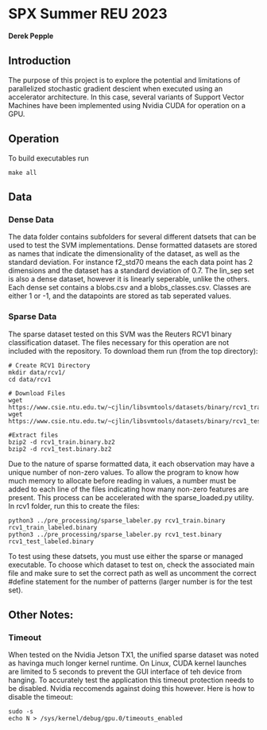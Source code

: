 # SPX Summer REU 2023
**Derek Pepple**

## Introduction
The purpose of this project is to explore the potential and limitations of parallelized stochastic gradient descient when executed using an accelerator architecture. In this case, several variants of Support Vector Machines have been implemented using Nvidia CUDA for operation on a GPU. 

## Operation
To build executables run 
```
make all
```

## Data
### Dense Data
The data folder contains subfolders for several different datsets that can be used to test the SVM implementations. Dense formatted datasets are stored as names that indicate the dimensionality of the dataset, as well as the standard deviation. For instance f2_std70 means the each data point has 2 dimensions and the dataset has a standard deviation of 0.7. The lin_sep set is also a dense dataset, however it is linearly seperable, unlike the others. Each dense set contains a blobs.csv and a blobs_classes.csv. Classes are either 1 or -1, and the datapoints are stored as tab seperated values.

### Sparse Data
The sparse dataset tested on this SVM was the Reuters RCV1 binary classification dataset. The files necessary for this operation are not included with the repository. To download them run (from the top directory):
```
# Create RCV1 Directory
mkdir data/rcv1/
cd data/rcv1

# Download Files
wget https://www.csie.ntu.edu.tw/~cjlin/libsvmtools/datasets/binary/rcv1_train.binary.bz2
wget https://www.csie.ntu.edu.tw/~cjlin/libsvmtools/datasets/binary/rcv1_test.binary.bz2

#Extract files
bzip2 -d rcv1_train.binary.bz2
bzip2 -d rcv1_test.binary.bz2
```

Due to the nature of sparse formatted data, it each observation may have a unique number of non-zero values. To allow the program to know how much memory to allocate before reading in values, a number must be added to each line of the files indicating how many non-zero features are present. This process can be accelerated with the sparse_loaded.py utility. In rcv1 folder, run this to create the files:

```
python3 ../pre_processing/sparse_labeler.py rcv1_train.binary rcv1_train_labeled.binary
python3 ../pre_processing/sparse_labeler.py rcv1_test.binary rcv1_test_labeled.binary
```
To test using these datsets, you must use either the sparse or managed executable. To choose which dataset to test on, check the associated main file and make sure to set the correct path as well as uncomment the correct #define statement for the number of patterns (larger number is for the test set).

## Other Notes:
### Timeout
When tested on the Nvidia Jetson TX1, the unified sparse dataset was noted as havinga much longer kernel runtime. On Linux, CUDA kernel launches are limited to 5 seconds to prevent the GUI interface of teh device from hanging. To accurately test the application this timeout protection needs to be disabled. Nvidia reccomends against doing this however. Here is how to disable the timeout:
```
sudo -s 
echo N > /sys/kernel/debug/gpu.0/timeouts_enabled
```
